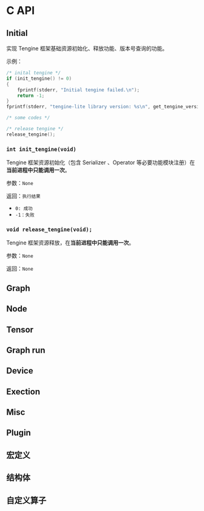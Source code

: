 # C API

## Initial

实现 Tengine 框架基础资源初始化、释放功能、版本号查询的功能。

示例：

```c++
/* inital tengine */
if (init_tengine() != 0)
{
    fprintf(stderr, "Initial tengine failed.\n");
    return -1;
}
fprintf(stderr, "tengine-lite library version: %s\n", get_tengine_version());

/* some codes */

/* release tengine */
release_tengine();
```

### `int init_tengine(void)`

Tengine 框架资源初始化（包含 Serializer 、Operator 等必要功能模块注册）在**当前进程中只能调用一次**。

参数：`None`

返回：`执行结果`

-  `0: 成功`
- `-1：失败`

### `void release_tengine(void);`

Tengine 框架资源释放，在**当前进程中只能调用一次**。

参数：`None`

返回：`None`

## Graph

## Node

## Tensor

## Graph run

## Device

## Exection

## Misc

## Plugin

## 宏定义

## 结构体

## 自定义算子

